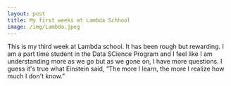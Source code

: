 ```yaml
---
layout: post
title: My first weeks at Lambda Schhool
image: /img/Lambda.jpeg
---
```


This is my third week at Lambda school. It has been rough but rewarding. I am a part time student in the Data SCience Program and I feel like I am understanding more as we go but as we gone on, I have more questions. I guess it's true what Einstein said, “The more I learn, the more I realize how much I don't know.”

